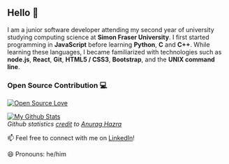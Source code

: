 ## Hello 👋

I am a junior software developer attending my second year of university studying computing science at **Simon Fraser University**. I first started programming in **JavaScript** before learning **Python**, **C** and **C++**. While learning these languages, I became familiarized with technologies such as **node.js**, **React**, **Git**, **HTML5 / CSS3**, **Bootstrap**, and the **UNIX command line**.

### Open Source Contribution :computer:
[![Open Source Love](https://badges.frapsoft.com/os/v1/open-source.png?v=103)](https://github.com/ellerbrock/open-source-badges/)  

[![My Github Stats](https://github-readme-stats.vercel.app/api?username=Alex0Blackwell&hide=contribs&show_icons=true&include_all_commits=true&count_private=true)](https://github.com/Alex0Blackwell)  
*Github statistics [credit](https://github.com/anuraghazra/github-readme-stats) to [Anurag Hazra](https://github.com/anuraghazra)*

:mailbox: Feel free to connect with me on [LinkedIn](https://www.linkedin.com/in/alex-blackwell/)!

:smile: Pronouns: he/him
